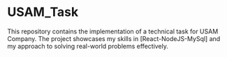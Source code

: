 # USAM_Task
This repository contains the implementation of a technical task for USAM Company. The project showcases my skills in [React-NodeJS-MySql] and my approach to solving real-world problems effectively.

